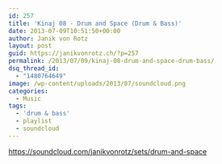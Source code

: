 ```yaml
---
id: 257
title: 'Kinaj 08 - Drum and Space (Drum & Bass)'
date: 2013-07-09T10:51:50+00:00
author: Janik von Rotz
layout: post
guid: https://janikvonrotz.ch/?p=257
permalink: /2013/07/09/kinaj-08-drum-and-space-drum-bass/
dsq_thread_id:
  - "1480764649"
image: /wp-content/uploads/2013/07/soundcloud.png
categories:
  - Music
tags:
  - 'drum & bass'
  - playlist
  - soundcloud
---
```

https://soundcloud.com/janikvonrotz/sets/drum-and-space